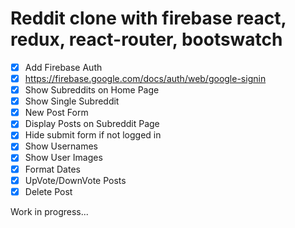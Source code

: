 # Reddit clone with firebase react, redux, react-router, bootswatch

* [x] Add Firebase Auth
* [x] https://firebase.google.com/docs/auth/web/google-signin
* [x] Show Subreddits on Home Page
* [x] Show Single Subreddit
* [x] New Post Form
* [x] Display Posts on Subreddit Page
* [x] Hide submit form if not logged in
* [x] Show Usernames
* [x] Show User Images
* [x] Format Dates
* [x] UpVote/DownVote Posts
* [x] Delete Post

Work in progress...



